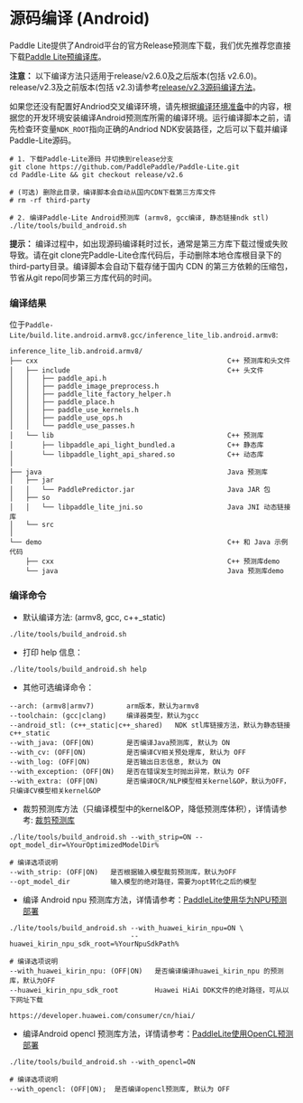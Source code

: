 
# 源码编译 (Android) 

Paddle Lite提供了Android平台的官方Release预测库下载，我们优先推荐您直接下载[Paddle Lite预编译库](../quick_start/release_lib.html#android-toolchain-gcc)。

**注意：** 以下编译方法只适用于release/v2.6.0及之后版本(包括 v2.6.0)。release/v2.3及之前版本(包括 v2.3)请参考[release/v2.3源码编译方法](v2.3_compile.md)。

如果您还没有配置好Andriod交叉编译环境，请先根据[编译环境准备](compile_env)中的内容，根据您的开发环境安装编译Android预测库所需的编译环境。运行编译脚本之前，请先检查环变量`NDK_ROOT`指向正确的Andriod NDK安装路径，之后可以下载并编译 Paddle-Lite源码。

```shell
# 1. 下载Paddle-Lite源码 并切换到release分支
git clone https://github.com/PaddlePaddle/Paddle-Lite.git
cd Paddle-Lite && git checkout release/v2.6

# (可选) 删除此目录，编译脚本会自动从国内CDN下载第三方库文件
# rm -rf third-party

# 2. 编译Paddle-Lite Android预测库 (armv8, gcc编译, 静态链接ndk stl)
./lite/tools/build_android.sh
```

**提示：** 编译过程中，如出现源码编译耗时过长，通常是第三方库下载过慢或失败导致。请在git clone完Paddle-Lite仓库代码后，手动删除本地仓库根目录下的third-party目录。编译脚本会自动下载存储于国内 CDN 的第三方依赖的压缩包，节省从git repo同步第三方库代码的时间。

### 编译结果

位于`Paddle-Lite/build.lite.android.armv8.gcc/inference_lite_lib.android.armv8`:

```shell
inference_lite_lib.android.armv8/
├── cxx                                               C++ 预测库和头文件
│   ├── include                                       C++ 头文件
│   │   ├── paddle_api.h
│   │   ├── paddle_image_preprocess.h
│   │   ├── paddle_lite_factory_helper.h
│   │   ├── paddle_place.h
│   │   ├── paddle_use_kernels.h
│   │   ├── paddle_use_ops.h
│   │   └── paddle_use_passes.h
│   └── lib                                           C++ 预测库
│       ├── libpaddle_api_light_bundled.a             C++ 静态库
│       └── libpaddle_light_api_shared.so             C++ 动态库
│
├── java                                              Java 预测库
│   ├── jar
│   │   └── PaddlePredictor.jar                       Java JAR 包
│   ├── so
│   │   └── libpaddle_lite_jni.so                     Java JNI 动态链接库
│   └── src
│
└── demo                                              C++ 和 Java 示例代码
    ├── cxx                                           C++ 预测库demo
    └── java                                          Java 预测库demo
```

### 编译命令

- 默认编译方法: (armv8, gcc, c++_static)                                           
```                                        shell
./lite/tools/build_android.sh
```

- 打印 help 信息：

```shell
./lite/tools/build_android.sh help
```

- 其他可选编译命令：

```shell
--arch: (armv8|armv7)        arm版本，默认为armv8
--toolchain: (gcc|clang)     编译器类型，默认为gcc
--android_stl: (c++_static|c++_shared)   NDK stl库链接方法，默认为静态链接c++_static
--with_java: (OFF|ON)        是否编译Java预测库, 默认为 ON
--with_cv: (OFF|ON)          是否编译CV相关预处理库, 默认为 OFF
--with_log: (OFF|ON)         是否输出日志信息, 默认为 ON
--with_exception: (OFF|ON)   是否在错误发生时抛出异常，默认为 OFF   
--with_extra: (OFF|ON)       是否编译OCR/NLP模型相关kernel&OP，默认为OFF，只编译CV模型相关kernel&OP
```

- 裁剪预测库方法（只编译模型中的kernel&OP，降低预测库体积），详情请参考:  [裁剪预测库](library_tailoring)

```shell
./lite/tools/build_android.sh --with_strip=ON --opt_model_dir=%YourOptimizedModelDir%

# 编译选项说明
--with_strip: (OFF|ON)   是否根据输入模型裁剪预测库，默认为OFF
--opt_model_dir          输入模型的绝对路径，需要为opt转化之后的模型
```



- 编译 Android npu 预测库方法，详情请参考：[PaddleLite使用华为NPU预测部署](../demo_guides/huawei_kirin_npu)

```shell
./lite/tools/build_android.sh --with_huawei_kirin_npu=ON \
                              --huawei_kirin_npu_sdk_root=%YourNpuSdkPath%

# 编译选项说明
--with_huawei_kirin_npu: (OFF|ON)   是否编译编译huawei_kirin_npu 的预测库，默认为OFF
--huawei_kirin_npu_sdk_root         Huawei HiAi DDK文件的绝对路径，可从以下网址下载 
                                    https://developer.huawei.com/consumer/cn/hiai/
```


- 编译Android opencl 预测库方法，详情请参考：[PaddleLite使用OpenCL预测部署](../demo_guides/opencl)

```shell
./lite/tools/build_android.sh --with_opencl=ON

# 编译选项说明
--with_opencl: (OFF|ON);  是否编译opencl预测库, 默认为 OFF
```
